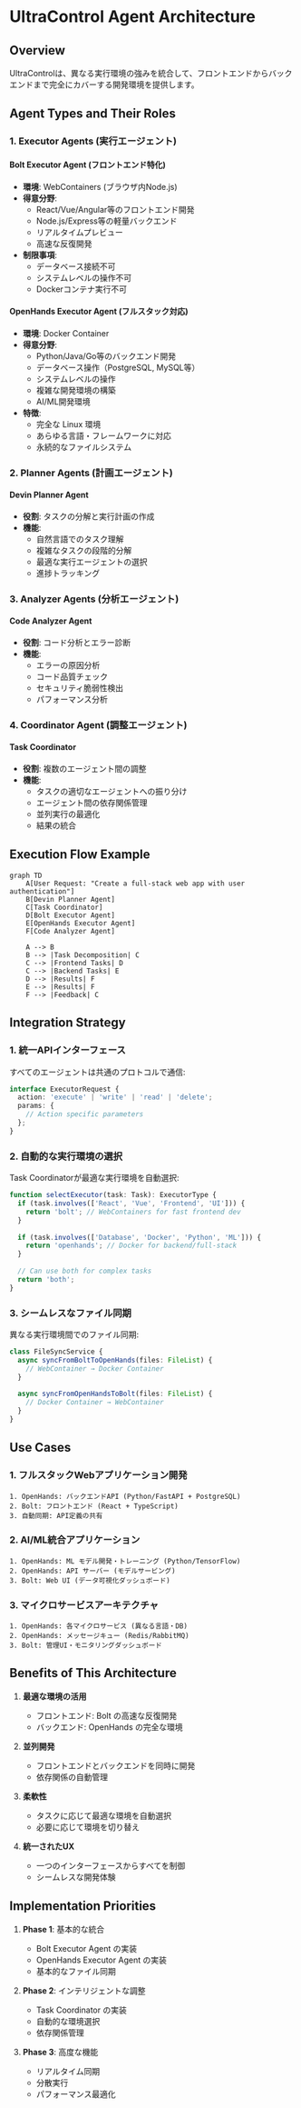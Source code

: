 # UltraControl Agent Architecture

## Overview

UltraControlは、異なる実行環境の強みを統合して、フロントエンドからバックエンドまで完全にカバーする開発環境を提供します。

## Agent Types and Their Roles

### 1. Executor Agents (実行エージェント)

#### Bolt Executor Agent (フロントエンド特化)
- **環境**: WebContainers (ブラウザ内Node.js)
- **得意分野**:
  - React/Vue/Angular等のフロントエンド開発
  - Node.js/Express等の軽量バックエンド
  - リアルタイムプレビュー
  - 高速な反復開発
- **制限事項**:
  - データベース接続不可
  - システムレベルの操作不可
  - Dockerコンテナ実行不可

#### OpenHands Executor Agent (フルスタック対応)
- **環境**: Docker Container
- **得意分野**:
  - Python/Java/Go等のバックエンド開発
  - データベース操作（PostgreSQL, MySQL等）
  - システムレベルの操作
  - 複雑な開発環境の構築
  - AI/ML開発環境
- **特徴**:
  - 完全な Linux 環境
  - あらゆる言語・フレームワークに対応
  - 永続的なファイルシステム

### 2. Planner Agents (計画エージェント)

#### Devin Planner Agent
- **役割**: タスクの分解と実行計画の作成
- **機能**:
  - 自然言語でのタスク理解
  - 複雑なタスクの段階的分解
  - 最適な実行エージェントの選択
  - 進捗トラッキング

### 3. Analyzer Agents (分析エージェント)

#### Code Analyzer Agent
- **役割**: コード分析とエラー診断
- **機能**:
  - エラーの原因分析
  - コード品質チェック
  - セキュリティ脆弱性検出
  - パフォーマンス分析

### 4. Coordinator Agent (調整エージェント)

#### Task Coordinator
- **役割**: 複数のエージェント間の調整
- **機能**:
  - タスクの適切なエージェントへの振り分け
  - エージェント間の依存関係管理
  - 並列実行の最適化
  - 結果の統合

## Execution Flow Example

```mermaid
graph TD
    A[User Request: "Create a full-stack web app with user authentication"] 
    B[Devin Planner Agent]
    C[Task Coordinator]
    D[Bolt Executor Agent]
    E[OpenHands Executor Agent]
    F[Code Analyzer Agent]
    
    A --> B
    B --> |Task Decomposition| C
    C --> |Frontend Tasks| D
    C --> |Backend Tasks| E
    D --> |Results| F
    E --> |Results| F
    F --> |Feedback| C
```

## Integration Strategy

### 1. 統一APIインターフェース
すべてのエージェントは共通のプロトコルで通信:
```typescript
interface ExecutorRequest {
  action: 'execute' | 'write' | 'read' | 'delete';
  params: {
    // Action specific parameters
  };
}
```

### 2. 自動的な実行環境の選択
Task Coordinatorが最適な実行環境を自動選択:

```typescript
function selectExecutor(task: Task): ExecutorType {
  if (task.involves(['React', 'Vue', 'Frontend', 'UI'])) {
    return 'bolt'; // WebContainers for fast frontend dev
  }
  
  if (task.involves(['Database', 'Docker', 'Python', 'ML'])) {
    return 'openhands'; // Docker for backend/full-stack
  }
  
  // Can use both for complex tasks
  return 'both';
}
```

### 3. シームレスなファイル同期
異なる実行環境間でのファイル同期:

```typescript
class FileSyncService {
  async syncFromBoltToOpenHands(files: FileList) {
    // WebContainer → Docker Container
  }
  
  async syncFromOpenHandsToBolt(files: FileList) {
    // Docker Container → WebContainer
  }
}
```

## Use Cases

### 1. フルスタックWebアプリケーション開発
```
1. OpenHands: バックエンドAPI (Python/FastAPI + PostgreSQL)
2. Bolt: フロントエンド (React + TypeScript)
3. 自動同期: API定義の共有
```

### 2. AI/ML統合アプリケーション
```
1. OpenHands: ML モデル開発・トレーニング (Python/TensorFlow)
2. OpenHands: API サーバー (モデルサービング)
3. Bolt: Web UI (データ可視化ダッシュボード)
```

### 3. マイクロサービスアーキテクチャ
```
1. OpenHands: 各マイクロサービス (異なる言語・DB)
2. OpenHands: メッセージキュー (Redis/RabbitMQ)
3. Bolt: 管理UI・モニタリングダッシュボード
```

## Benefits of This Architecture

1. **最適な環境の活用**
   - フロントエンド: Bolt の高速な反復開発
   - バックエンド: OpenHands の完全な環境

2. **並列開発**
   - フロントエンドとバックエンドを同時に開発
   - 依存関係の自動管理

3. **柔軟性**
   - タスクに応じて最適な環境を自動選択
   - 必要に応じて環境を切り替え

4. **統一されたUX**
   - 一つのインターフェースからすべてを制御
   - シームレスな開発体験

## Implementation Priorities

1. **Phase 1**: 基本的な統合
   - Bolt Executor Agent の実装
   - OpenHands Executor Agent の実装
   - 基本的なファイル同期

2. **Phase 2**: インテリジェントな調整
   - Task Coordinator の実装
   - 自動的な環境選択
   - 依存関係管理

3. **Phase 3**: 高度な機能
   - リアルタイム同期
   - 分散実行
   - パフォーマンス最適化